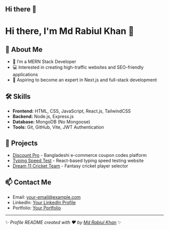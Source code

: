 ## Hi there 👋

# Hi there, I'm Md Rabiul Khan 👋

## 🚀 About Me
- 🌱 I’m a MERN Stack Developer
- 💻 Interested in creating high-traffic websites and SEO-friendly applications
- 🎯 Aspiring to become an expert in Next.js and full-stack development

## 🛠️ Skills
- **Frontend:** HTML, CSS, JavaScript, React.js, TailwindCSS
- **Backend:** Node.js, Express.js
- **Database:** MongoDB (No Mongoose)
- **Tools:** Git, GitHub, Vite, JWT Authentication

## 🌟 Projects
- [Discount Pro](https://github.com/your-repo) - Bangladeshi e-commerce coupon codes platform
- [Typing Speed Test](https://github.com/your-repo) - React-based typing speed testing website
- [Dream 11 Cricket Team](https://github.com/your-repo) - Fantasy cricket player selector

## 📫 Contact Me
- Email: [your-email@example.com](mailto:your-email@example.com)
- LinkedIn: [Your LinkedIn Profile](https://linkedin.com/in/your-profile)
- Portfolio: [Your Portfolio](https://yourportfolio.com)

---

✨ _Profile README created with ❤️ by [Md Rabiul Khan](https://github.com/rabiulkhan)_ ✨



<!--
**rabiulkhan7224/rabiulkhan7224** is a ✨ _special_ ✨ repository because its `README.md` (this file) appears on your GitHub profile.

Here are some ideas to get you started:

- 🔭 I’m currently working on ...
- 🌱 I’m currently learning ...
- 👯 I’m looking to collaborate on ...
- 🤔 I’m looking for help with ...
- 💬 Ask me about ...
- 📫 How to reach me: ...
- 😄 Pronouns: ...
- ⚡ Fun fact: ...
-->
